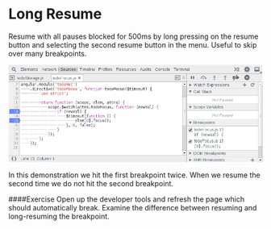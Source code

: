 Long Resume
===========

Resume with all pauses blocked for 500ms by long pressing on the resume button and selecting the second resume button in the menu. Useful to skip over many breakpoints.

<img src="../sources/break-resume.gif"/>

In this demonstration we hit the first breakpoint twice. When we resume the second time we do not hit the second breakpoint.

####Exercise‎
Open up the developer tools and refresh the page which should automatically break. Examine the difference between resuming and long-resuming the breakpoint.

<script>
	!function() {
		var app = {};
		debugger;

		app.start = function() {
			setTimeout(function() {
				debugger;
				console.log('app started');
			});
		}

		app.start();
	}()
</script>